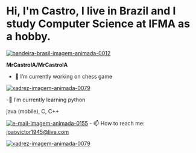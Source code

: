 # Hi, I'm Castro, I live in Brazil and I study Computer Science at IFMA as a hobby.

<a href="https://www.imagensanimadas.com/cat-bandeira-do-brasil-742.htm"><img src="https://www.imagensanimadas.com/data/media/742/bandeira-brasil-imagem-animada-0012.gif" border="0" alt="bandeira-brasil-imagem-animada-0012" /></a>


**MrCastroIA/MrCastroIA**
- 🔭 I’m currently working on 
chess game

<a href="https://www.imagensanimadas.com/cat-xadrez-613.htm"><img src="https://www.imagensanimadas.com/data/media/613/xadrez-imagem-animada-0079.gif" border="0" alt="xadrez-imagem-animada-0079" /></a>


-🌱 I’m currently learning
python <a href="https://giphy.com/gifs/devrock-python-django-edr-KAq5w47R9rmTuvWOWa"/></a>

java (mobile), C, C++




<a href="https://www.imagensanimadas.com/cat-e-mail-235.htm"><img src="https://www.imagensanimadas.com/data/media/235/e-mail-imagem-animada-0155.gif" border="0" alt="e-mail-imagem-animada-0155" /></a> - 📫 How to reach me: joaovictor1945@live.com 





<a href="https://giphy.com/search/COMPUTING"><img src="https://media.giphy.com/media/5rFwR7z6bX5Pk2m3rQ/giphy.gif?cid=790b7611l6act6m55sxw2ef6dxy36ybib5huhhdolq5w8iyi&ep=v1_gifs_search&rid=giphy.gif&ct=g" border="0" alt="xadrez-imagem-animada-0079" /></a>


<!--START_SECTION:chessStats-->

<!--END_SECTION:chessStats-->
